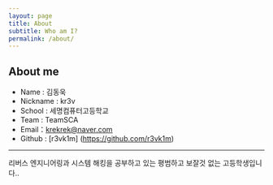 ```yaml
---
layout: page
title: About
subtitle: Who am I?
permalink: /about/
---
```


## About me
  * Name : 김동욱
  * Nickname : kr3v
  * School : 세명컴퓨터고등학교
  * Team : TeamSCA
  * Email：krekrek@naver.com
  * Github : [r3vk1m] (https://github.com/r3vk1m)
  
* * *

리버스 엔지니어링과 시스템 해킹을 공부하고 있는 평범하고 보잘것 없는 고등학생입니다..
